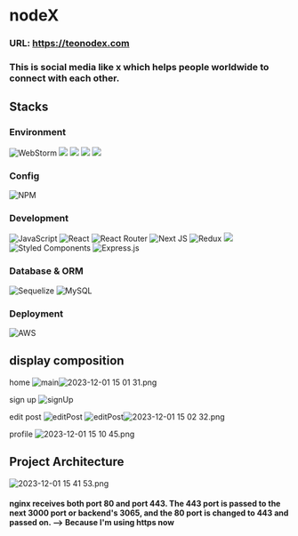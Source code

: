 # nodeX
### URL: https://teonodex.com
### This is social media like x which helps people worldwide to connect with each other.

## Stacks
### Environment
![WebStorm](https://img.shields.io/badge/webstorm-143?style=for-the-badge&logo=webstorm&logoColor=white&color=black) 
<img src="https://img.shields.io/badge/GIT-E44C30?style=for-the-badge&logo=git&logoColor=white"/> 
<img src="https://img.shields.io/badge/GitHub-100000?style=for-the-badge&logo=github&logoColor=white"/> 
<img src="https://img.shields.io/badge/Putty-blue?style=for-the-badge&logo=putty&logoColor=white"/> 
<img src="https://img.shields.io/badge/WinSCP-blue?style=for-the-badge&logo=winscp&logoColor=white"/> 

### Config
![NPM](https://img.shields.io/badge/NPM-%23CB3837.svg?style=for-the-badge&logo=npm&logoColor=white)

### Development
![JavaScript](https://img.shields.io/badge/javascript-%23323330.svg?style=for-the-badge&logo=javascript&logoColor=%23F7DF1E)
![React](https://img.shields.io/badge/react-%2320232a.svg?style=for-the-badge&logo=react&logoColor=%2361DAFB)
![React Router](https://img.shields.io/badge/React_Router-CA4245?style=for-the-badge&logo=react-router&logoColor=white)
![Next JS](https://img.shields.io/badge/Next-black?style=for-the-badge&logo=next.js&logoColor=white)
![Redux](https://img.shields.io/badge/redux-%23593d88.svg?style=for-the-badge&logo=redux&logoColor=white)
<img src="https://img.shields.io/badge/SWR-F4F4F4?style=for-the-badge"/>
![Styled Components](https://img.shields.io/badge/styled--components-DB7093?style=for-the-badge&logo=styled-components&logoColor=white)
![Express.js](https://img.shields.io/badge/express.js-%23404d59.svg?style=for-the-badge&logo=express&logoColor=%2361DAFB)

### Database & ORM
![Sequelize](https://img.shields.io/badge/Sequelize-52B0E7?style=for-the-badge&logo=Sequelize&logoColor=white)
![MySQL](https://img.shields.io/badge/mysql-%2300f.svg?style=for-the-badge&logo=mysql&logoColor=white)


### Deployment
![AWS](https://img.shields.io/badge/AWS-%23FF9900.svg?style=for-the-badge&logo=amazon-aws&logoColor=white)

## display composition
home
![main](..%2F..%2F..%2FDocuments%2FPicPick%2F2023-12-01%2014%2059%2022.png)![2023-12-01 15 01 31.png](..%2F..%2F..%2FDocuments%2FPicPick%2F2023-12-01%2015%2001%2031.png)

sign up
![signUp](..%2F..%2F..%2FDocuments%2FPicPick%2F2023-12-01%2015%2000%2043.png)

edit post
![editPost](..%2F..%2F..%2FDocuments%2FPicPick%2F2023-12-01%2015%2001%2052.png)
![editPost](..%2F..%2F..%2FDocuments%2FPicPick%2F2023-12-01%2015%2002%2021.png)![2023-12-01 15 02 32.png](..%2F..%2F..%2FDocuments%2FPicPick%2F2023-12-01%2015%2002%2032.png)

profile
![2023-12-01 15 10 45.png](..%2F..%2F..%2FDocuments%2FPicPick%2F2023-12-01%2015%2010%2045.png)

## Project Architecture
![2023-12-01 15 41 53.png](..%2F..%2F..%2FDocuments%2FPicPick%2F2023-12-01%2015%2041%2053.png)
#### nginx receives both port 80 and port 443. The 443 port is passed to the next 3000 port or backend's 3065, and the 80 port is changed to 443 and passed on. --> Because I'm using https now
